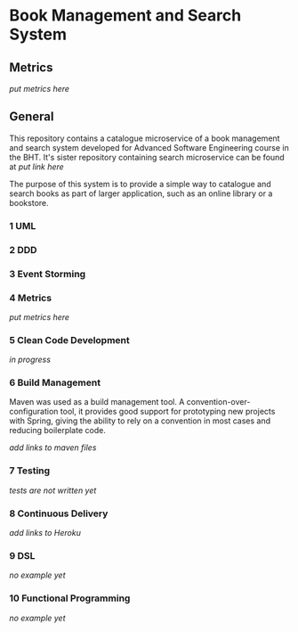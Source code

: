 # Book Management and Search System
## Metrics  

_put metrics here_

## General

This repository contains a catalogue microservice of a book management and search system developed for Advanced Software Engineering course in the BHT.
It's sister repository containing search microservice can be found at _put link here_

The purpose of this system is to provide a simple way to catalogue and search books as part of larger application, such as an online library or a bookstore.

### 1 UML

### 2 DDD

### 3 Event Storming

### 4 Metrics

_put metrics here_

### 5 Clean Code Development

_in progress_


### 6 Build Management
Maven was used as a build management tool. A convention-over-configuration tool, it provides good support for prototyping new projects with Spring, giving the ability to rely on a convention in most cases and reducing boilerplate code.

_add links to maven files_


### 7 Testing
_tests are not written yet_

### 8 Continuous Delivery

_add links to Heroku_

### 9 DSL

_no example yet_

### 10 Functional Programming

_no example yet_
